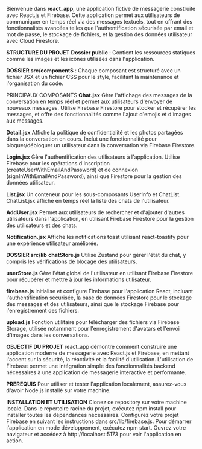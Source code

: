
Bienvenue dans **react_app**, une application fictive de messagerie construite avec React.js et Firebase. Cette application permet aux utilisateurs de communiquer en temps réel via des messages textuels, tout en offrant des fonctionnalités avancées telles que l'authentification sécurisée par email et mot de passe, le stockage de fichiers, et la gestion des données utilisateur avec Cloud Firestore.

**STRUCTURE DU PROJET**
**Dossier public** : Contient les ressources statiques comme les images et les icônes utilisées dans l'application.


**DOSSIER src/componentS** : Chaque composant est structuré avec un fichier JSX et un fichier CSS pour le style, facilitant la maintenance et l'organisation du code.

PRINCIPAUX COMPOSANTS
**Chat.jsx**
Gère l'affichage des messages de la conversation en temps réel et permet aux utilisateurs d'envoyer de nouveaux messages. Utilise Firebase Firestore pour stocker et récupérer les messages, et offre des fonctionnalités comme l'ajout d'emojis et d'images aux messages.

**Detail.jsx**
Affiche la politique de confidentialité et les photos partagées dans la conversation en cours. Inclut une fonctionnalité pour bloquer/débloquer un utilisateur dans la conversation via Firebase Firestore.

**Login.jsx**
Gère l'authentification des utilisateurs à l'application. Utilise Firebase pour les opérations d'inscription (createUserWithEmailAndPassword) et de connexion (signInWithEmailAndPassword), ainsi que Firestore pour la gestion des données utilisateur.

**List.jsx**
Un conteneur pour les sous-composants UserInfo et ChatList. ChatList.jsx affiche en temps réel la liste des chats de l'utilisateur.

**AddUser.jsx**
Permet aux utilisateurs de rechercher et d'ajouter d'autres utilisateurs dans l'application, en utilisant Firebase Firestore pour la gestion des utilisateurs et des chats.

**Notification.jsx**
Affiche les notifications toast utilisant react-toastify pour une expérience utilisateur améliorée.


**DOSSIER src/lib**
**chatStore.js**
Utilise Zustand pour gérer l'état du chat, y compris les vérifications de blocage des utilisateurs.

**userStore.js**
Gère l'état global de l'utilisateur en utilisant Firebase Firestore pour récupérer et mettre à jour les informations utilisateur.

**firebase.js**
Initialise et configure Firebase pour l'application React, incluant l'authentification sécurisée, la base de données Firestore pour le stockage des messages et des utilisateurs, ainsi que le stockage Firebase pour l'enregistrement des fichiers.

**upload.js**
Fonction utilitaire pour télécharger des fichiers via Firebase Storage, utilisée notamment pour l'enregistrement d'avatars et l'envoi d'images dans les conversations.

**OBJECTIF DU PROJET**
react_app démontre comment construire une application moderne de messagerie avec React.js et Firebase, en mettant l'accent sur la sécurité, la réactivité et la facilité d'utilisation. L'utilisation de Firebase permet une intégration simple des fonctionnalités backend nécessaires à une application de messagerie interactive et performante.

**PREREQUIS**
Pour utiliser et tester l'application localement, assurez-vous d'avoir Node.js installé sur votre machine.

**INSTALLATION ET UTILISATION**
Clonez ce repository sur votre machine locale.
Dans le répertoire racine du projet, exécutez npm install pour installer toutes les dépendances nécessaires.
Configurez votre projet Firebase en suivant les instructions dans src/lib/firebase.js.
Pour démarrer l'application en mode développement, exécutez npm start.
Ouvrez votre navigateur et accédez à http://localhost:5173 pour voir l'application en action.

